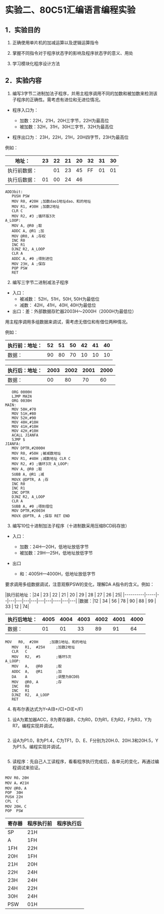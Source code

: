 # 实验二、80C51汇编语言编程实验

## 1．实验目的

1)  正确使用单片机的加减运算以及逻辑运算指令

2)  掌握不同指令对于程序状态字的影响及程序状态字的意义、用处

3)  学习模块化程序设计方法

## 2．实验内容

1)  编写3字节二进制加法子程序，并用主程序调用不同的加数和被加数来检测该子程序的正确性。需考虑有进位和无进位情况。

- 程序入口为：
  -  加数：22H，21H，20H三字节，22H为最高位
  - 被加数：32H，31H，30H三字节，32H为最高位

- 程序出口为：  23H，22H，21H，20H四字节，23H为最高位

例如：

| 地址：       | 23  | 22  | 21  | 20  | 32  | 31  | 30  |
| ------------ | --- | --- | --- | --- | --- | --- | --- |
| 执行前数据： |     | 01  | 23  | 45  | FF  | 01  | 01  |
| 执行后数据： | 01  | 00  | 24  | 46  |     |     |     |

 ```assembly
ADD3bit:
    PUSH PSW
    MOV R0, #20H ;加数dao1地址dao、和的地址
    MOV R1, #30H ;加数2地址
    CLR C
    MOV R2, #3 ;循环版3次
A_LOOP:
    MOV A, @R0 ;取
    ADDC A, @R1 ;加
    MOV @R0, A ;存权
    INC R0
    INC R1
    DJNZ R2, A_LOOP
    CLR A
    ADDC A, #0 ;得到进位
    MOV 23H, A ;保存
    POP PSW
    RET
 ```



2)  编写三字节二进制减法子程序

- 入口：
  - 被减数：  52H，51H，50H, 50H为最低位
  - 减数：  42H，41H，40H, 40H为最低位
- 出口：差：外部数据存贮器2003H～2000H（2000H为最低位）

用主程序调用多组数据来调试，需考虑无借位和有借位两种情况。

例如：

| 执行前：地址： | 52  | 51  | 50  | 42  | 41  | 40  |
| -------------- | --- | --- | --- | --- | --- | --- |
| 数据：         | 90  | 80  | 70  | 10  | 10  | 10  |


| 执行后：地址： | 2003 | 2002 | 2001 | 2000 |
| -------------- | ---- | ---- | ---- | ---- |
| 数据：         | 00   | 80   | 70   | 60   |

 ```assembly
    ORG 0000H 
    LJMP MAIN 
    ORG 0030H
MAIN:
    MOV 50H,#70
    MOV 51H,#80
    MOV 52H,#90
    MOV 40H,#10H 
    MOV 41H,#10H 
    MOV 42H,#10H
    ACALL JIANFA 
    SJMP $ 
JIANFA:
    MOV DPTR,#2000H
    MOV R0, #50H ;被减数地址 
    MOV R1, #40H ;减数地址 CLR C
    MOV R2, #3 ;循环3次 A_LOOP:
    MOV A, @R0 ;取 
    SUBB A, @R1 ;减 
    MOVX @DPTR, A ;存
    INC R0 
    INC R1 
    INC DPTR
    DJNZ R2, A_LOOP 
    CLR A
    SUBB A, #0 ;得到借位
    MOV DPTR,#2003H
    MOVX @DPTR, A ;保存 RET END
 ```



3)  编写10位十进制加法子程序（十进制数采用压缩BCD码存放）

- 入口：  
  - 加数：24H—20H，低地址放低字节
  - 被加数：29H—25H，低地址放低字节

- 出口  
  - 和：4005H—4000H，低地址放低字节

要求调用多组数据调试，注意观察PSW的变化，理解DA A指令的含义。例如：

|执行前地址：|24 | 23 | 22 | 21 | 20 | 29 | 28 | 27 | 26 | 25|
|----------|-----|--|---|---|---|---|---|---|----|---|---|
|数据：|12 | 34 | 56 | 78 | 90 | 88 | 99 | 33 | 12 | 74|

|执行后地址：|4005 | 4004 | 4003 | 4002  |4001 | 4000|
|--------|------|------|------|--------|-------|---|
|数据：| 01 |  01 |  33  | 89 |  91  | 64|

 ```assembly
MOV   R0,  #20H     ;加数1地址、和的地址
    MOV   R1,  #25H     ;加数2地址
    CLR   C
    MOV   R2,  #5       ;循环5次
A_LOOP:
    MOV   A,   @R0      ;取
    ADDC  A,   @R1      ;加
    DA    A             ;调整为BCD码
    MOV   @R0, A        ;存
    INC   R0
    INC   R1
    DJNZ  R2,  A_LOOP
    RET
 ```



 

4)  有布尔表达式为Y=A(B+/C)+D(E+/F)

1. 设A为累加器ACC，B为寄存器B，C为R0，D为R1，E为R2，F为R3，Y为R7。编程实现并调试。

```assembly

```



2. 设A为P1.0，B为P1.4，C为TF1，D、E、F分别为20H.0、20H.3和20H.5，Y为P1.5。编程实现并调试。

 ```assembly

 ```



5)  读程序：先自己人工读程序，看看程序执行完成后，各单元的变化，再通过编程调试来验证。

```assembly
MOV R0，20H
MOV A，#21H
MOV @R0，A
POP  30H
PUSH 22H
CPL  C
MOV 20H，C
POP  PSW
```

| 寄存器 | 程序执行前 | 程序执行后 |
| ------ | ---------- | ---------- |
| SP     | 21H        |            |
| A      | 1FH        |            |
| 1FH    | 22H        |            |
| 20H    | 1FH        |            |
| 21H    | 20H        |            |
| 22H    | 24H        |            |
| 23H    | 24H        |            |
| 24H    | 22H        |            |
| 30H    | 24H        |            |
| PSW    | 01H        |            |

 